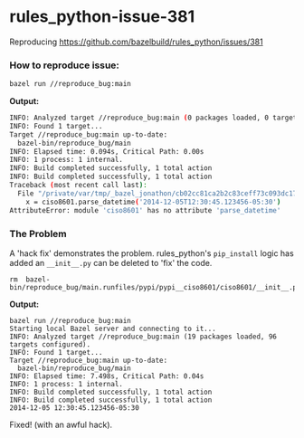 # rules_python-issue-381

Reproducing https://github.com/bazelbuild/rules_python/issues/381

### How to reproduce issue:

```bash
bazel run //reproduce_bug:main
```

**Output:** 

```bash
INFO: Analyzed target //reproduce_bug:main (0 packages loaded, 0 targets configured).
INFO: Found 1 target...
Target //reproduce_bug:main up-to-date:
  bazel-bin/reproduce_bug/main
INFO: Elapsed time: 0.094s, Critical Path: 0.00s
INFO: 1 process: 1 internal.
INFO: Build completed successfully, 1 total action
INFO: Build completed successfully, 1 total action
Traceback (most recent call last):
  File "/private/var/tmp/_bazel_jonathon/cb02cc81ca2b2c83ceff73c093dc1750/execroot/rules_python_demo/bazel-out/darwin-fastbuild/bin/reproduce_bug/main.runfiles/rules_python_demo/reproduce_bug/main.py", line 3, in <module>
    x = ciso8601.parse_datetime('2014-12-05T12:30:45.123456-05:30')
AttributeError: module 'ciso8601' has no attribute 'parse_datetime'
```

### The Problem

A 'hack fix' demonstrates the problem. rules_python's `pip_install` logic has added an `__init__.py` can be deleted to 'fix' the code.

```
rm  bazel-bin/reproduce_bug/main.runfiles/pypi/pypi__ciso8601/ciso8601/__init__.py
```

**Output:**

```
bazel run //reproduce_bug:main
Starting local Bazel server and connecting to it...
INFO: Analyzed target //reproduce_bug:main (19 packages loaded, 96 targets configured).
INFO: Found 1 target...
Target //reproduce_bug:main up-to-date:
  bazel-bin/reproduce_bug/main
INFO: Elapsed time: 7.498s, Critical Path: 0.04s
INFO: 1 process: 1 internal.
INFO: Build completed successfully, 1 total action
INFO: Build completed successfully, 1 total action
2014-12-05 12:30:45.123456-05:30
```

Fixed! (with an awful hack).
